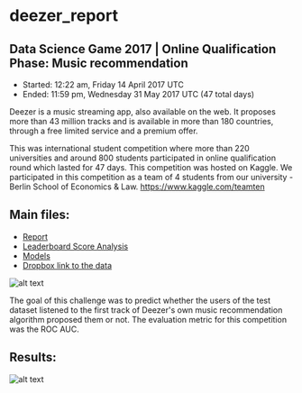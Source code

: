 # deezer_report

## Data Science Game 2017 | Online Qualification Phase: Music recommendation

* Started: 12:22 am, Friday 14 April 2017 UTC 
* Ended: 11:59 pm, Wednesday 31 May 2017 UTC (47 total days) 

Deezer is a music streaming app, also available on the web. It proposes more than 43 million tracks and is available in more than 180 countries, through a free limited service and a premium offer. 

This was international student competition where more than 220 universities and around 800 students participated in online qualification round which lasted for 47 days. This competition was hosted on Kaggle. We participated in this competition as a team of 4 students from our university - Berlin School of Economics & Law. https://www.kaggle.com/teamten

## Main files:

* [Report](https://github.com/pranavpandya84/deezer_report/blob/master/21062017_Report.Rmd) 
* [Leaderboard Score Analysis](https://github.com/pranavpandya84/deezer_report/blob/master/Models/LB_Score/report_slides.rmd) 
* [Models](https://github.com/pranavpandya84/deezer_report/tree/master/Models) 
* [Dropbox link to the data](https://www.dropbox.com/sh/1ubsg7qhovifgoj/AAAZb1hOTBESDrI3jbuYQkULa?dl=0)

![alt text](https://github.com/pranavpandya84/deezer_report/blob/master/Models/LB_Score/deezer_poster1.png)

The goal of this challenge was to predict whether the users of the test dataset listened to the first track of Deezer's own music recommendation algorithm proposed them or not. The evaluation metric for this competition was the ROC AUC.

## Results:
![alt text](https://github.com/pranavpandya84/deezer_report/blob/master/Models/LB_Score/deezer_poster2.png)

